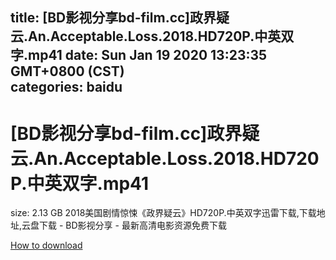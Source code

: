 
title: [BD影视分享bd-film.cc]政界疑云.An.Acceptable.Loss.2018.HD720P.中英双字.mp41
date: Sun Jan 19 2020 13:23:35 GMT+0800 (CST)    
categories: baidu
---

# [BD影视分享bd-film.cc]政界疑云.An.Acceptable.Loss.2018.HD720P.中英双字.mp41
size: 2.13 GB
 2018美国剧情惊悚《政界疑云》HD720P.中英双字迅雷下载,下载地址,云盘下载 - BD影视分享 - 最新高清电影资源免费下载
 

[How to download](https://bpcam.bemobtrk.com/go/2ceec3aa-1ca2-46d6-b9ff-aaa5c184517c?jno=445)